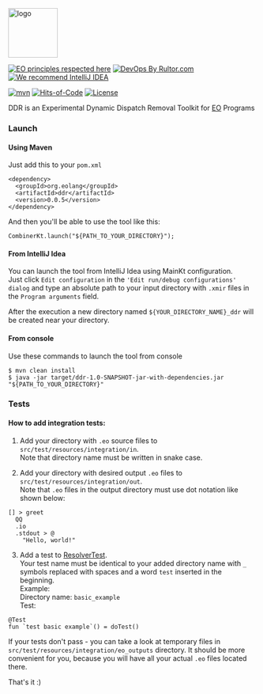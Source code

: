 <img alt="logo" src="https://www.objectionary.com/cactus.svg" height="100px" />

[![EO principles respected here](https://www.elegantobjects.org/badge.svg)](https://www.elegantobjects.org)
[![DevOps By Rultor.com](http://www.rultor.com/b/objectionary/eo-files)](http://www.rultor.com/p/objectionary/ddr)
[![We recommend IntelliJ IDEA](https://www.elegantobjects.org/intellij-idea.svg)](https://www.jetbrains.com/idea/)

[![mvn](https://github.com/objectionary/ddr/actions/workflows/build.yml/badge.svg?branch=master)](https://github.com/objectionary/ddr/actions/workflows/build.yml)
[![Hits-of-Code](https://hitsofcode.com/github/objectionary/ddr)](https://hitsofcode.com/view/github/objectionary/ddr)
[![License](https://img.shields.io/badge/license-MIT-green.svg)](https://github.com/objectionary/ddr/blob/master/LICENSE.txt)

DDR is an Experimental Dynamic Dispatch Removal Toolkit for [EO](https://www.eolang.org) Programs

### Launch

#### Using Maven
Just add this to your `pom.xml`

```
<dependency>
  <groupId>org.eolang</groupId>
  <artifactId>ddr</artifactId>
  <version>0.0.5</version>
</dependency>
```

And then you'll be able to use the tool like this:
```
CombinerKt.launch("${PATH_TO_YOUR_DIRECTORY}");
```

#### From IntelliJ Idea
You can launch the tool from IntelliJ Idea using MainKt configuration.  
Just click `Edit configuration` in the `'Edit run/debug configurations' dialog` and
type an absolute path to your input directory with `.xmir` files in the `Program arguments` field.

After the execution a new directory named `${YOUR_DIRECTORY_NAME}_ddr` will be created near your directory.

#### From console
Use these commands to launch the tool from console
```
$ mvn clean install
$ java -jar target/ddr-1.0-SNAPSHOT-jar-with-dependencies.jar "${PATH_TO_YOUR_DIRECTORY}"
```

### Tests

#### How to add integration tests:
1) Add your directory with `.eo` source files to `src/test/resources/integration/in`.  
Note that directory name must be written in snake case.

2) Add your directory with desired output `.eo` files to `src/test/resources/integration/out`.  
Note that `.eo` files in the output directory must use dot notation like shown below:
```
[] > greet
  QQ
  .io
  .stdout > @
    "Hello, world!"
```

3) Add a test to [ResolverTest](src/test/kotlin/org/objectionary/ddr/integration/resolver/ResolverTest.kt).  
Your test name must be identical to your added directory name with `_` symbols replaced with spaces and a word `test` inserted in the beginning.  
Example:  
Directory name: `basic_example`  
Test:
```
@Test
fun `test basic example`() = doTest()
```

If your tests don't pass - you can take a look at temporary files in `src/test/resources/integration/eo_outputs` directory.
It should be more convenient for you, because you will have all your actual `.eo` files located there.

That's it :)
